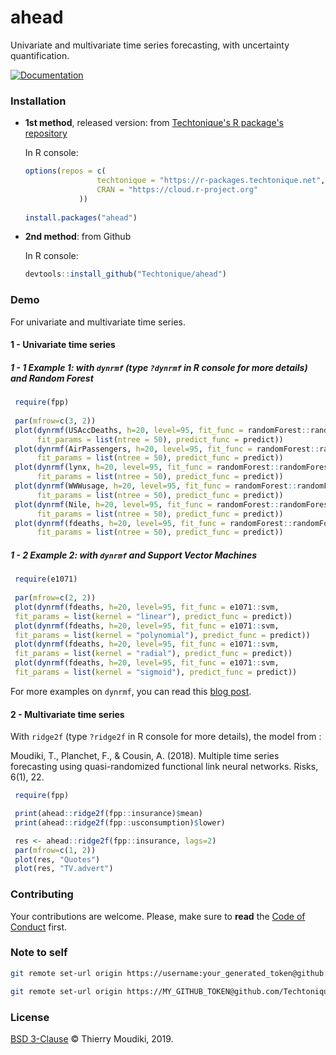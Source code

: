 
# ahead

Univariate and multivariate time series forecasting, with uncertainty quantification.

[![Documentation](https://img.shields.io/badge/documentation-is_here-green)](https://techtonique.github.io/ahead/index.html)


### Installation

- __1st method__, released version: from [Techtonique's R package's repository](https://r-packages.techtonique.net)

    In R console:
    
    ```R
    options(repos = c(
                    techtonique = "https://r-packages.techtonique.net",
                    CRAN = "https://cloud.r-project.org"
                ))            
        
    install.packages("ahead")
    ```

- __2nd method__: from Github

    In R console:
    
    ```R
    devtools::install_github("Techtonique/ahead")
    ```

### Demo

For univariate and multivariate time series.

#### 1 - Univariate time series 

##### 1 - 1 Example 1: with `dynrmf` (type `?dynrmf` in R console for more details) and Random Forest

```R
 require(fpp)
 
 par(mfrow=c(3, 2))
 plot(dynrmf(USAccDeaths, h=20, level=95, fit_func = randomForest::randomForest,
      fit_params = list(ntree = 50), predict_func = predict))
 plot(dynrmf(AirPassengers, h=20, level=95, fit_func = randomForest::randomForest,
      fit_params = list(ntree = 50), predict_func = predict))
 plot(dynrmf(lynx, h=20, level=95, fit_func = randomForest::randomForest,
      fit_params = list(ntree = 50), predict_func = predict))
 plot(dynrmf(WWWusage, h=20, level=95, fit_func = randomForest::randomForest,
      fit_params = list(ntree = 50), predict_func = predict))
 plot(dynrmf(Nile, h=20, level=95, fit_func = randomForest::randomForest,
      fit_params = list(ntree = 50), predict_func = predict))
 plot(dynrmf(fdeaths, h=20, level=95, fit_func = randomForest::randomForest,
      fit_params = list(ntree = 50), predict_func = predict))
```      


##### 1 - 2 Example 2:  with `dynrmf` and Support Vector Machines

```R
 require(e1071)
 
 par(mfrow=c(2, 2))
 plot(dynrmf(fdeaths, h=20, level=95, fit_func = e1071::svm,
 fit_params = list(kernel = "linear"), predict_func = predict))
 plot(dynrmf(fdeaths, h=20, level=95, fit_func = e1071::svm,
 fit_params = list(kernel = "polynomial"), predict_func = predict))
 plot(dynrmf(fdeaths, h=20, level=95, fit_func = e1071::svm,
 fit_params = list(kernel = "radial"), predict_func = predict))
 plot(dynrmf(fdeaths, h=20, level=95, fit_func = e1071::svm,
 fit_params = list(kernel = "sigmoid"), predict_func = predict))
```

For more examples on `dynrmf`, you can read this  [blog post](https://thierrymoudiki.github.io/blog/2021/12/20/r/forecasting/ahead-more-examples).

#### 2 - Multivariate time series

With `ridge2f` (type `?ridge2f` in R console for more details), the model from : 

 Moudiki, T., Planchet, F., & Cousin, A. (2018).
 Multiple time series forecasting using quasi-randomized
 functional link neural networks. Risks, 6(1), 22.

```R
 require(fpp)

 print(ahead::ridge2f(fpp::insurance)$mean)
 print(ahead::ridge2f(fpp::usconsumption)$lower)

 res <- ahead::ridge2f(fpp::insurance, lags=2)
 par(mfrow=c(1, 2))
 plot(res, "Quotes")
 plot(res, "TV.advert")
```

### Contributing

Your contributions are welcome. Please, make sure to __read__ the [Code of Conduct](CONTRIBUTING.md) first.

### Note to self

```bash
git remote set-url origin https://username:your_generated_token@github.com/xxx/repo.git
```

```bash
git remote set-url origin https://MY_GITHUB_TOKEN@github.com/Techtonique/ahead.git
```

### License

[BSD 3-Clause](LICENSE) © Thierry Moudiki, 2019. 

